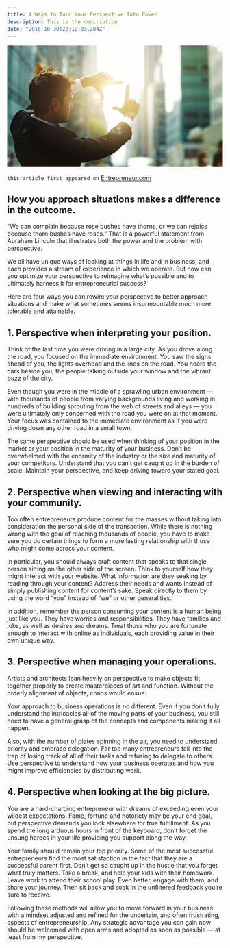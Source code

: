 ```yaml
---
title: 4 Ways to Turn Your Perspective Into Power
description: This is the description
date: "2016-10-30T22:12:03.284Z"
---
```


![perspective-power](./perspective-power.jpeg)

`this article first appeared on` <a href="https://www.entrepreneur.com/article/283043" target="_blank">Entrepreneur.com</a>

## How you approach situations makes a difference in the outcome.

“We can complain because rose bushes have thorns, or we can rejoice because thorn bushes have roses.” That is a powerful statement from Abraham Lincoln that illustrates both the power and the problem with perspective.

We all have unique ways of looking at things in life and in business, and each provides a stream of experience in which we operate. But how can you optimize your perspective to reimagine what’s possible and to ultimately harness it for entrepreneurial success?

Here are four ways you can rewire your perspective to better approach situations and make what sometimes seems insurmountable much more tolerable and attainable.

## 1. Perspective when interpreting your position.

Think of the last time you were driving in a large city. As you drove along the road, you focused on the immediate environment. You saw the signs ahead of you, the lights overhead and the lines on the road. You heard the cars beside you, the people talking outside your window and the vibrant buzz of the city.

Even though you were in the middle of a sprawling urban environment — with thousands of people from varying backgrounds living and working in hundreds of building sprouting from the web of streets and alleys — you were ultimately only concerned with the road you were on at that moment. Your focus was contained to the immediate environment as if you were driving down any other road in a small town.

The same perspective should be used when thinking of your position in the market or your position in the maturity of your business. Don’t be overwhelmed with the enormity of the industry or the size and maturity of your competitors. Understand that you can’t get caught up in the burden of scale. Maintain your perspective, and keep driving toward your stated goal.

## 2. Perspective when viewing and interacting with your community.

Too often entrepreneurs produce content for the masses without taking into consideration the personal side of the transaction. While there is nothing wrong with the goal of reaching thousands of people, you have to make sure you do certain things to form a more lasting relationship with those who might come across your content.

In particular, you should always craft content that speaks to that single person sitting on the other side of the screen. Think to yourself how they might interact with your website. What information are they seeking by reading through your content? Address their needs and wants instead of simply publishing content for content’s sake. Speak directly to them by using the word “you” instead of “we” or other generalities.

In addition, remember the person consuming your content is a human being just like you. They have worries and responsibilities. They have families and jobs, as well as desires and dreams. Treat those who you are fortunate enough to interact with online as individuals, each providing value in their own unique way.

## 3. Perspective when managing your operations.

Artists and architects lean heavily on perspective to make objects fit together properly to create masterpieces of art and function. Without the orderly alignment of objects, chaos would ensue.

Your approach to business operations is no different. Even if you don’t fully understand the intricacies all of the moving parts of your business, you still need to have a general grasp of the concepts and components making it all happen.

Also, with the number of plates spinning in the air, you need to understand priority and embrace delegation. Far too many entrepreneurs fall into the trap of losing track of all of their tasks and refusing to delegate to others. Use perspective to understand how your business operates and how you might improve efficiencies by distributing work.

## 4. Perspective when looking at the big picture.

You are a hard-charging entrepreneur with dreams of exceeding even your wildest expectations. Fame, fortune and notoriety may be your end goal, but perspective demands you look elsewhere for true fulfillment. As you spend the long arduous hours in front of the keyboard, don’t forget the unsung heroes in your life providing you support along the way.

Your family should remain your top priority. Some of the most successful entrepreneurs find the most satisfaction in the fact that they are a successful parent first. Don’t get so caught up in the hustle that you forget what truly matters. Take a break, and help your kids with their homework. Leave work to attend their school play. Even better, engage with them, and share your journey. Then sit back and soak in the unfiltered feedback you’re sure to receive.

Following these methods will allow you to move forward in your business with a mindset adjusted and refined for the uncertain, and often frustrating, aspects of entrepreneurship. Any strategic advantage you can gain now should be welcomed with open arms and adopted as soon as possible — at least from my perspective.
